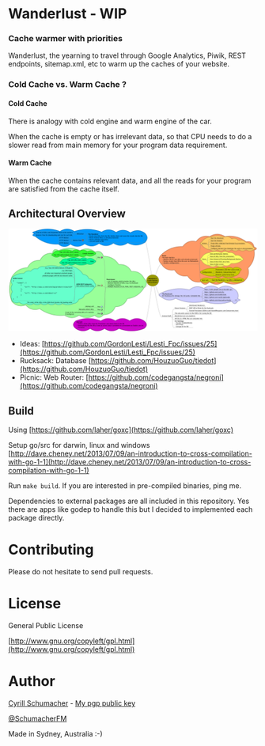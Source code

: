 # Wanderlust - WIP

### Cache warmer with priorities

Wanderlust, the yearning to travel through Google Analytics, Piwik, REST endpoints, sitemap.xml, etc to warm up the caches of your website.

### Cold Cache vs. Warm Cache ?

#### Cold Cache

There is analogy with cold engine and warm engine of the car. 

When the cache is empty or has irrelevant data, so that CPU needs to do a slower read from main memory for your program data requirement.

#### Warm Cache

When the cache contains relevant data, and all the reads for your program are satisfied from the cache itself.

## Architectural Overview

![mindmap](https://raw.githubusercontent.com/SchumacherFM/wanderlust/master/mindmap/wanderlust.png)

- Ideas: [https://github.com/GordonLesti/Lesti_Fpc/issues/25](https://github.com/GordonLesti/Lesti_Fpc/issues/25)
- Rucksack: Database [https://github.com/HouzuoGuo/tiedot](https://github.com/HouzuoGuo/tiedot)
- Picnic: Web Router: [https://github.com/codegangsta/negroni](https://github.com/codegangsta/negroni)

## Build

Using [https://github.com/laher/goxc](https://github.com/laher/goxc)

Setup go/src for darwin, linux and windows [http://dave.cheney.net/2013/07/09/an-introduction-to-cross-compilation-with-go-1-1](http://dave.cheney.net/2013/07/09/an-introduction-to-cross-compilation-with-go-1-1)

Run `make build`. If you are interested in pre-compiled binaries, ping me.

Dependencies to external packages are all included in this repository. Yes there are apps like godep to handle this but
I decided to implemented each package directly.

# Contributing

Please do not hesitate to send pull requests.

# License

General Public License

[http://www.gnu.org/copyleft/gpl.html](http://www.gnu.org/copyleft/gpl.html)

# Author

[Cyrill Schumacher](https://github.com/SchumacherFM) - [My pgp public key](http://www.schumacher.fm/cyrill.asc)

[@SchumacherFM](https://twitter.com/SchumacherFM)

Made in Sydney, Australia :-)


